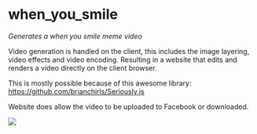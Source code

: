 # when_you_smile

<i>Generates a when you smile meme video</i>

Video generation is handled on the client, this includes the image layering, video effects and video encoding.
Resulting in a website that edits and renders a video directly on the client browser.

This is mostly possible because of this awesome library: https://github.com/brianchirls/Seriously.js

Website does allow the video to be uploaded to Facebook or downloaded.

<img src="https://i.imgur.com/P12AzBY.jpg"/>
